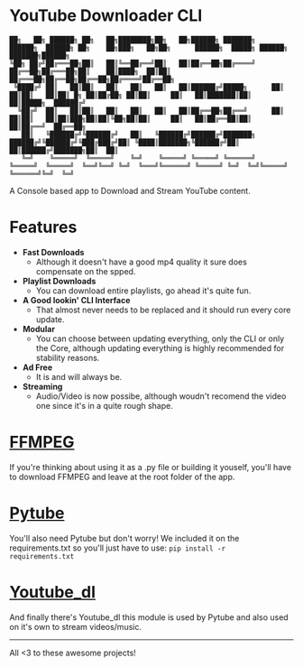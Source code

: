 # YouTube Downloader CLI

``` 
██╗   ██╗ ██████╗ ██╗   ██╗████████╗██╗   ██╗██████╗ ███████╗    ██████╗  ██████╗ ██╗    ██╗███╗   ██╗██╗      ██████╗  █████╗ ██████╗ ███████╗██████╗ 
╚██╗ ██╔╝██╔═══██╗██║   ██║╚══██╔══╝██║   ██║██╔══██╗██╔════╝    ██╔══██╗██╔═══██╗██║    ██║████╗  ██║██║     ██╔═══██╗██╔══██╗██╔══██╗██╔════╝██╔══██╗
 ╚████╔╝ ██║   ██║██║   ██║   ██║   ██║   ██║██████╔╝█████╗      ██║  ██║██║   ██║██║ █╗ ██║██╔██╗ ██║██║     ██║   ██║███████║██║  ██║█████╗  ██████╔╝
  ╚██╔╝  ██║   ██║██║   ██║   ██║   ██║   ██║██╔══██╗██╔══╝      ██║  ██║██║   ██║██║███╗██║██║╚██╗██║██║     ██║   ██║██╔══██║██║  ██║██╔══╝  ██╔══██╗
   ██║   ╚██████╔╝╚██████╔╝   ██║   ╚██████╔╝██████╔╝███████╗    ██████╔╝╚██████╔╝╚███╔███╔╝██║ ╚████║███████╗╚██████╔╝██║  ██║██████╔╝███████╗██║  ██║
   ╚═╝    ╚═════╝  ╚═════╝    ╚═╝    ╚═════╝ ╚═════╝ ╚══════╝    ╚═════╝  ╚═════╝  ╚══╝╚══╝ ╚═╝  ╚═══╝╚══════╝ ╚═════╝ ╚═╝  ╚═╝╚═════╝ ╚══════╝╚═╝  ╚═╝
   ```


A Console based app to Download and Stream YouTube content.

# Features
- **Fast Downloads**
  -  Although it doesn't have a good mp4 quality it sure does compensate on the spped.
- **Playlist Downloads**
  - You can download entire playlists, go ahead it's quite fun.
- **A Good lookin' CLI Interface**
  - That almost never needs to be replaced and it should run every core update.
- **Modular**
  - You can choose between updating everything, only the CLI or only the Core, although updating everything is highly recommended for stability reasons.
- **Ad Free**
  - It is and will always be.
- **Streaming** 
  - Audio/Video is now possibe, although woudn't recomend the video one since it's in a quite rough shape.

# [FFMPEG](https://ffmpeg.org/download.html)
If you're thinking about using it as a .py file or building it youself, you'll have to download FFMPEG and leave at the root folder of the app.

# [Pytube](https://github.com/pytube/pytube)

You'll also need Pytube but don't worry! We included it on the requirements.txt so you'll just have to use: ```pip install -r requirements.txt```

# [Youtube_dl](https://github.com/ytdl-org/youtube-dl)

And finally there's Youtube_dl this module is used by Pytube and also used on it's own to stream videos/music.
___

All <3 to these awesome projects!
